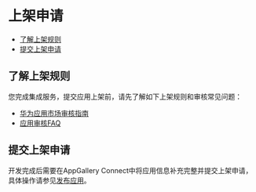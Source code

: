 # 上架申请<a name="ZH-CN_TOPIC_0000001145541111"></a>

-   [了解上架规则](#zh-cn_topic_0000001050045532_section84035545150)
-   [提交上架申请](#zh-cn_topic_0000001050045532_section1163416751616)

## 了解上架规则<a name="zh-cn_topic_0000001050045532_section84035545150"></a>

您完成集成服务，提交应用上架前，请先了解如下上架规则和审核常见问题：

-   [华为应用市场审核指南](https://developer.huawei.com/consumer/cn/doc/distribution/app/50104)
-   [应用审核FAQ](https://developer.huawei.com/consumer/cn/doc/distribution/app/50106)

## 提交上架申请<a name="zh-cn_topic_0000001050045532_section1163416751616"></a>

开发完成后需要在AppGallery Connect中将应用信息补充完整并提交上架申请，具体操作请参见[发布应用](https://developer.huawei.com/consumer/cn/doc/distribution/app/agc-release_app)。

